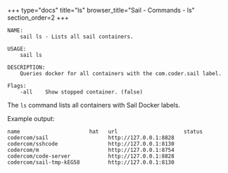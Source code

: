 +++
type="docs"
title="ls"
browser_title="Sail - Commands - ls"
section_order=2
+++

```
NAME:
    sail ls - Lists all sail containers.

USAGE:
    sail ls

DESCRIPTION:
    Queries docker for all containers with the com.coder.sail label.

Flags:
    -all	Show stopped container.	(false)
```

The `ls` command lists all containers with Sail Docker labels.

Example output:

```
name                      hat   url                     status
codercom/sail                   http://127.0.0.1:8828
codercom/sshcode                http://127.0.0.1:8130
codercom/m                      http://127.0.0.1:8754
codercom/code-server            http://127.0.0.1:8828
codercom/sail-tmp-kEG58         http://127.0.0.1:8130
```

